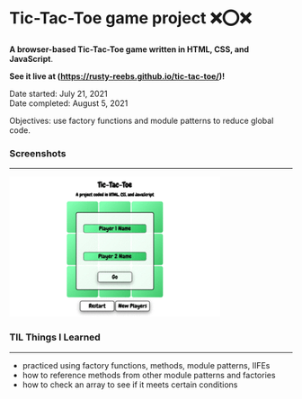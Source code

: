 # Tic-Tac-Toe game project ❌⭕️❌

**A browser-based Tic-Tac-Toe game written in HTML, CSS, and JavaScript**.

**See it live at (https://rusty-reebs.github.io/tic-tac-toe/)!**

Date started: July 21, 2021  
Date completed: August 5, 2021

Objectives: use factory functions and module patterns to reduce global code.

### Screenshots
-----

<img src="./screenshots/tictactoe.gif" height="250px">

### TIL Things I Learned
-----

- practiced using factory functions, methods, module patterns, IIFEs
- how to reference methods from other module patterns and factories
- how to check an array to see if it meets certain conditions